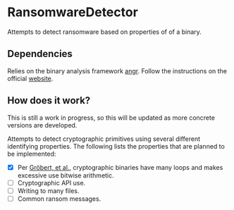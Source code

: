 # RansomwareDetector

Attempts to detect ransomware based on properties of of a binary.

## Dependencies
Relies on the binary analysis framework [angr](https://github.com/angr/angr). Follow the instructions on the official [website](http://angr.io/).


## How does it work?
This is still a work in progress, so this will be updated as more concrete versions are developed.

Attempts to detect cryptographic primitives using several different identifying properties. The following lists the properties that are planned to be implemented:

- [x] Per [Gröbert, et al.](https://link.springer.com/chapter/10.1007/978-3-642-23644-0_3), cryptographic binaries have many loops and makes excessive use bitwise arithmetic.
- [ ] Cryptographic API use.
- [ ] Writing to many files.
- [ ] Common ransom messages.

